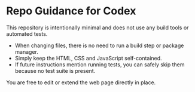 # Repo Guidance for Codex

This repository is intentionally minimal and does not use any build tools or automated tests.

- When changing files, there is no need to run a build step or package manager.
- Simply keep the HTML, CSS and JavaScript self-contained.
- If future instructions mention running tests, you can safely skip them because no test suite is present.

You are free to edit or extend the web page directly in place.
